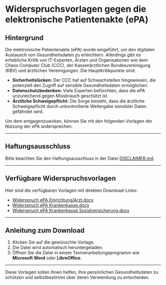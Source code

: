 # Widerspruchsvorlagen gegen die elektronische Patientenakte (ePA)

## Hintergrund

Die elektronische Patientenakte (ePA) wurde eingeführt, um den digitalen Austausch von Gesundheitsdaten zu erleichtern. Allerdings gibt es erhebliche Kritik von IT-Experten, Ärzten und Organisationen wie dem Chaos Computer Club (CCC), der Kassenärztlichen Bundesvereinigung (KBV) und ärztlichen Vereinigungen. Die Hauptkritikpunkte sind:

- **Sicherheitslücken:** Der CCC hat auf Schwachstellen hingewiesen, die potenziell den Zugriff auf sensible Gesundheitsdaten ermöglichen.
- **Datenschutzbedenken:** Viele Experten befürchten, dass die ePA unzureichend gegen Missbrauch geschützt ist.
- **Ärztliche Schweigepflicht:** Die Sorge besteht, dass die ärztliche Schweigepflicht durch unkontrollierte Weitergabe sensibler Daten gefährdet wird.

Um dem entgegenzuwirken, können Sie mit den folgenden Vorlagen der Nutzung der ePA widersprechen.

---

## Haftungsausschluss

Bitte beachten Sie den Haftungsausschluss in der Datei [DISCLAIMER.md](../DISCLAIMER.md).

---

## Verfügbare Widerspruchsvorlagen

Hier sind die verfügbaren Vorlagen mit direkten Download-Links:

- [Widerspruch ePA Einrichtung/Arzt.docx](https://raw.githubusercontent.com/robatsh/Vorlagen_Dokumente_de/main/epa2025/Widerspruch_ePA_Einrichtung_Arzt.docx)
- [Widerspruch ePA Krankenkasse.docx](https://raw.githubusercontent.com/robatsh/Vorlagen_Dokumente_de/main/epa2025/Widerspruch_ePA_Krankenkasse.docx)
- [Widerspruch ePA Krankenkasse Sozialversicherung.docx](https://raw.githubusercontent.com/robatsh/Vorlagen_Dokumente_de/main/epa2025/Widerspruch_ePA_Krankenkasse_Sozialversicherung.docx)

---

## Anleitung zum Download

1. Klicken Sie auf die gewünschte Vorlage.
2. Die Datei wird automatisch heruntergeladen.
3. Öffnen Sie die Datei in einem Textverarbeitungsprogramm wie **Microsoft Word** oder **LibreOffice**.

---

Diese Vorlagen sollen Ihnen helfen, Ihre persönlichen Gesundheitsdaten zu schützen und selbstbestimmt über deren Verwendung zu entscheiden.